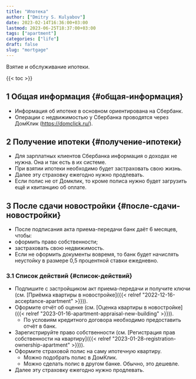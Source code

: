 ```yaml
---
title: "Ипотека"
author: ["Dmitry S. Kulyabov"]
date: 2023-02-14T16:36:00+03:00
lastmod: 2023-06-25T18:37:00+03:00
tags: ["apartment"]
categories: ["life"]
draft: false
slug: "mortgage"
---
```


Взятие и обслуживание ипотеки.

<!--more-->

{{< toc >}}


## <span class="section-num">1</span> Общая информация {#общая-информация}

-   Информация об ипотеке в основном ориентирована на Сбербанк.
-   Операции с недвижимостью у Сбербанка проводятся через ДомКлик (<https://domclick.ru/>).


## <span class="section-num">2</span> Получение ипотеки {#получение-ипотеки}

-   Для зарплатных клиентов Сбербанка информация о доходах не нужна. Она и так есть в их системе.
-   При взятии ипотеки необходимо будет застраховать свою жизнь.
-   Далее эту страховку ежегодно нужно продлевать.
-   Если полис не от Домклик, то кроме полиса нужно будет загрузить ещё и квитанцию об оплате.


## <span class="section-num">3</span> После сдачи новостройки {#после-сдачи-новостройки}

-   После подписания акта приема-передачи банк даёт 6 месяцев, чтобы:
-   оформить право собственности;
-   застраховать свою недвижимость.
-   Если не оформить документы вовремя, то банк будет начислять неустойку в размере 0,5 процентной ставки ежедневно.


### <span class="section-num">3.1</span> Список действий {#список-действий}

-   Подпишите с застройщиком акт приема-передачи и получите ключи (см. [Приёмка квартиры в новостройке]({{< relref "2022-12-16-acceptance-apartment" >}})).
-   Оформите отчёт об оценке (см. [Оценка квартиры в новостройке]({{< relref "2023-01-16-apartment-appraisal-new-building" >}})).
    -   По условиям кредитного договора необходимо предоставить отчёт в банк.
-   Зарегистрируйте право собственности (см. [Регистрация прав собственности на квартиру]({{< relref "2023-01-28-registration-ownership-apartment" >}})).
-   Оформите страховой полис на саму ипотечную квартиру.
    -   Можно подобрать полис в ДомКлик.
    -   Можно сделать полис в другом банке. Обычно, это дешевле.
-   Далее эту страховку ежегодно нужно продлевать.
